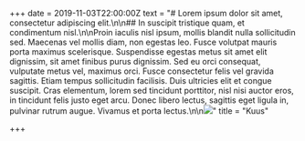 +++
date = 2019-11-03T22:00:00Z
text = "# Lorem ipsum dolor sit amet, consectetur adipiscing elit.\n\n## In suscipit tristique quam, et condimentum nisl.\n\nProin iaculis nisl ipsum, mollis blandit nulla sollicitudin sed. Maecenas vel mollis diam, non egestas leo. Fusce volutpat mauris porta maximus scelerisque. Suspendisse egestas metus sit amet elit dignissim, sit amet finibus purus dignissim. Sed eu orci consequat, vulputate metus vel, maximus orci. Fusce consectetur felis vel gravida sagittis. Etiam tempus sollicitudin facilisis. Duis ultricies elit et congue suscipit. Cras elementum, lorem sed tincidunt porttitor, nisl nisi auctor eros, in tincidunt felis justo eget arcu. Donec libero lectus, sagittis eget ligula in, pulvinar rutrum augue. Vivamus et porta lectus.\n\n![](/uploads/settings_privacy_marked.png)"
title = "Kuus"

+++
